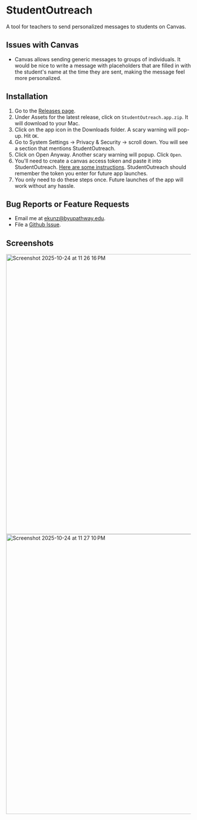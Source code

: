 # StudentOutreach
A tool for teachers to send personalized messages to students on Canvas.

## Issues with Canvas
* Canvas allows sending generic messages to groups of individuals. It would be nice to write a message with placeholders that are filled in with the student's name at the time they are sent, making the message feel more personalized.

## Installation
1. Go to the [Releases page](https://github.com/ephraimkunz/StudentOutreach/releases).
2. Under Assets for the latest release, click on `StudentOutreach.app.zip`. It will download to your Mac.
3. Click on the app icon in the Downloads folder. A scary warning will pop-up. Hit `OK`.
4. Go to System Settings -> Privacy & Security -> scroll down. You will see a section that mentions StudentOutreach.
5. Click on Open Anyway. Another scary warning will popup. Click `Open`.
6. You'll need to create a canvas access token and paste it into StudentOutreach. [Here are some instructions](https://community.canvaslms.com/t5/Student-Guide/How-do-I-manage-API-access-tokens-as-a-student/ta-p/273). StudentOutreach should remember the token you enter for future app launches.
7. You only need to do these steps once. Future launches of the app will work without any hassle.

## Bug Reports or Feature Requests
* Email me at [ekunz@byupathway.edu](mailto:ekunz@byupathway.edu?subject=Feedback%20or%20bug%20report%20for%20StudentOutreach).
* File a [Github Issue](https://github.com/ephraimkunz/StudentOutreach/issues/new/choose).

## Screenshots
<img width="1099" height="761" alt="Screenshot 2025-10-24 at 11 26 16 PM" src="https://github.com/user-attachments/assets/a0a7c295-e580-42cf-8b58-b68097814203" />
<img width="1099" height="761" alt="Screenshot 2025-10-24 at 11 27 10 PM" src="https://github.com/user-attachments/assets/3bd2a219-6112-45bf-ba3c-2a062fd12626" />
